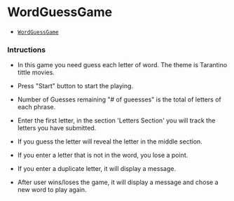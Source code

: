 # WordGuessGame

* [`WordGuessGame`](index.html)

### Intructions

* In this game you need guess each letter of word. The theme is Tarantino tittle movies.

* Press "Start" button to start the playing.

* Number of Guesses remaining "# of gueesses" is the total of letters of each phrase. 

* Enter the first letter, in the section 'Letters Section' you will track the letters you have submitted.

* If you guess the letter will reveal the letter in the middle section.

* If you enter a letter that is not in the word, you lose a point. 

* If you enter a duplicate letter, it will display a message.

* After user wins/loses the game, it will display a message and chose a new word to play again.
